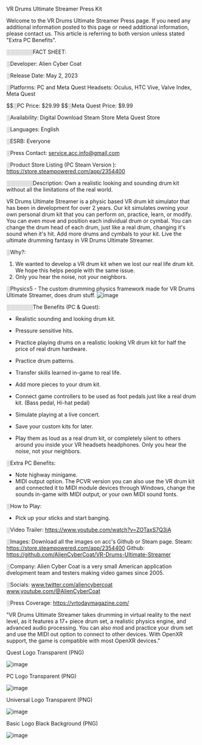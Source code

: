 VR Drums Ultimate Streamer Press Kit


Welcome to the VR Drums Ultimate Streamer Press page. If you need any additional information posted to this page or need additional information, please contact us. This article is referring to both version unless stated "Extra PC Benefits".

░░░░░░░FACT SHEET:

░Developer: Alien Cyber Coat 

░Release Date: May 2, 2023

░Platforms: PC and Meta Quest
Headsets: Oculus, HTC Vive, Valve Index, Meta Quest

$$░PC Price: $29.99
$$░Meta Quest Price: $9.99

░Availability: Digital Download
Steam Store
Meta Quest Store

░Languages: English

░ESRB: Everyone

░Press Contact: service.acc.info@gmail.com

░Product Store Listing (PC Steam Version ): https://store.steampowered.com/app/2354400


░░░░░░░Description:
Own a realistic looking and sounding drum kit without all the limitations of the real world.

VR Drums Ultimate Streamer is a physic based VR drum kit simulator that has been in development for over 2 years. Our kit simulates owning your own personal drum kit that you can perform on, practice, learn, or modify. You can even move and position each individual drum or cymbal. You can change the drum head of each drum, just like a real drum, changing it's sound when it's hit. Add more drums and cymbals to your kit. Live the ultimate drumming fantasy in VR Drums Ultimate Streamer.

░Why?:
1. We wanted to develop a VR drum kit when we lost our real life drum kit. We hope this helps people with the same issue.
2. Only you hear the noise, not your neighbors.

░Physics5 - The custom drumming physics framework made for VR Drums Ultimate Streamer, does drum stuff.
![image](https://github.com/AlienCyberCoat/VR-Drums-Ultimate-Streamer/assets/77039180/44666dad-b6f8-45f6-9ad5-91c4221ffc6a)


░░░░░░░The Benefits (PC & Quest):
- Realistic sounding and looking drum kit.
- Pressure sensitive hits.
- Practice playing drums on a realistic looking VR drum kit for half the price of real drum hardware.
- Practice drum patterns.
- Transfer skills learned in-game to real life.
- Add more pieces to your drum kit.
- Connect game controllers to be used as foot pedals just like a real drum kit. (Bass pedal, Hi-hat pedal)
- Simulate playing at a live concert.
- Save your custom kits for later.

- Play them as loud as a real drum kit, or completely silent to others around you inside your VR headsets headphones. Only you hear the noise, not your neighbors.

░Extra PC Benefits:

- Note highway minigame.
- MIDI output option.
The PCVR version you can also use the VR drum kit and connected it to MIDI module devices through Windows, change the sounds in-game with MIDI output, or your own MIDI sound fonts.


░How to Play:
- Pick up your sticks and start banging.


░Video Trailer:
https://www.youtube.com/watch?v=ZOTaxS7Q3iA


░Images:
Download all the images on acc's Github or Steam page.
Steam: https://store.steampowered.com/app/2354400
Github: https://github.com/AlienCyberCoat/VR-Drums-Ultimate-Streamer


░Company:
Alien Cyber Coat is a very small American application dvelopment team and testers making video games since 2005.

░Socials:
www.twitter.com/aliencybercoat
www.youtube.com/@AlienCyberCoat


░Press Coverage:
https://vrtodaymagazine.com/

"VR Drums Ultimate Streamer takes drumming in virtual reality to the next level, as it features a 17+ piece drum set, a realistic physics engine, and advanced audio processing. You can also mod and practice your drum set and use the MIDI out option to connect to other devices. With OpenXR support, the game is compatible with most OpenXR devices."

Quest Logo Transparent (PNG)

![image](https://github.com/AlienCyberCoat/VR-Drums-Ultimate-Streamer/assets/77039180/8334fca5-9f49-419c-94fb-e46af1354877)

PC Logo Transparent (PNG)

![image](https://github.com/AlienCyberCoat/VR-Drums-Ultimate-Streamer/assets/77039180/f60d980a-5b78-40b3-98f1-9f5a9ee162b2)

Universal Logo Transparent (PNG)

![image](https://github.com/AlienCyberCoat/VR-Drums-Ultimate-Streamer/assets/77039180/30268f74-990c-4d15-ba31-8c8b787f6dba)

Basic Logo Black Background (PNG)

![image](https://github.com/AlienCyberCoat/VR-Drums-Ultimate-Streamer/assets/77039180/8bae65c7-a2df-463d-a7f2-87a875d74373)








